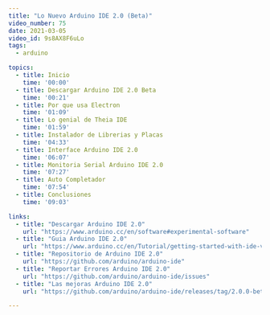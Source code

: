 ```yaml
---
title: "Lo Nuevo Arduino IDE 2.0 (Beta)"
video_number: 75
date: 2021-03-05
video_id: 9s8AX8F6uLo
tags:
  - arduino

topics:
  - title: Inicio
    time: '00:00'
  - title: Descargar Arduino IDE 2.0 Beta
    time: '00:21'
  - title: Por que usa Electron
    time: '01:09'
  - title: Lo genial de Theia IDE
    time: '01:59'
  - title: Instalador de Librerias y Placas
    time: '04:33'
  - title: Interface Arduino IDE 2.0
    time: '06:07'
  - title: Monitoria Serial Arduino IDE 2.0
    time: '07:27'
  - title: Auto Completador
    time: '07:54'
  - title: Conclusiones
    time: '09:03'

links:
  - title: "Descargar Arduino IDE 2.0"
    url: "https://www.arduino.cc/en/software#experimental-software"
  - title: "Guia Arduino IDE 2.0"
    url: "https://www.arduino.cc/en/Tutorial/getting-started-with-ide-v2"
  - title: "Repositorio de Arduino IDE 2.0"
    url: "https://github.com/arduino/arduino-ide"
  - title: "Reportar Errores Arduino IDE 2.0"
    url: "https://github.com/arduino/arduino-ide/issues"
  - title: "Las mejoras Arduino IDE 2.0"
    url: "https://github.com/arduino/arduino-ide/releases/tag/2.0.0-beta.3"

---
```

